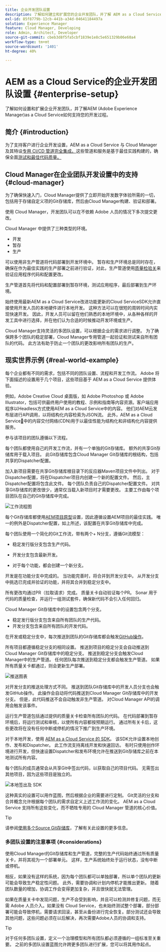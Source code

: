 ```yaml
---
title: 企业开发团队设置
description: 了解如何建立和扩展您的企业开发团队，并了解 AEM as a Cloud Service 如何支持您的开发过程。
exl-id: 85f8779b-12cb-441b-a34d-04641184497a
solution: Experience Manager
feature: Cloud Manager, Developing
role: Admin, Architect, Developer
source-git-commit: cbeb3d8f5fa5cbf1839e1e8c5e651329b06e60a4
workflow-type: tm+mt
source-wordcount: '1401'
ht-degree: 40%

---
```


# AEM as a Cloud Service的企业开发团队设置 {#enterprise-setup}

了解如何设置和扩展企业开发团队，并了解AEM (Adobe Experience Manager)as a Cloud Service如何支持您的开发过程。

## 简介 {#introduction}

为了支持客户进行企业开发设置，AEM as a Cloud Service 与 Cloud Manager 及其特设[专用 CI/CD 管道完全集成。](/help/implementing/cloud-manager/configuring-pipelines/introduction-ci-cd-pipelines.md)这些管道和服务是基于最佳实践构建的，确保全面[测试和最佳代码质量。](/help/implementing/cloud-manager/code-quality-testing.md)

## Cloud Manager在企业团队开发设置中的支持 {#cloud-manager}

为了确保快速入门，Cloud Manager提供了立即开始开发数字体验所需的一切，包括用于存储自定义项的Git存储库，然后由Cloud Manager构建、验证和部署。

使用 Cloud Manager，开发团队可以在不依赖 Adobe 人员的情况下多次提交更改。

Cloud Manager 中提供了三种类型的环境。

* 开发
* 暂存
* 生产

可以使用非生产管道将代码部署到开发环境中。 暂存和生产环境总是同时存在，确保在作为最佳实践的生产部署之前进行验证，对此，生产管道使用[质量检验关](/help/implementing/cloud-manager/custom-code-quality-rules.md)来验证应用程序代码和配置更改。

生产管道首先将代码和配置部署到暂存环境，测试应用程序，最后部署到生产环境。

始终使用最新AEM as a Cloud Service改进功能更新的Cloud ServiceSDK允许直接使用开发人员的本地硬件进行本地开发。 这种方法可以在很短的周转时间内实现快速开发。 因此，开发人员可以留在他们熟悉的本地环境中，从各种各样的开发工具中进行选择，并在他们认为合适的时候推动开发环境或生产。

Cloud Manager支持灵活的多团队设置，可以根据企业的需求进行调整。 为了确保跨多个团队的稳定部署，Cloud Manager专用管道一起验证和测试来自所有团队的代码。 此方法有助于防止一个团队的更改影响所有团队的生产。

## 现实世界示例 {#real-world-example}

每个企业都有不同的需求，包括不同的团队设置、流程和开发工作流。 Adobe 将下面描述的设置用于几个项目，这些项目基于 AEM as a Cloud Service 提供体验。

例如，Adobe Creative Cloud 桌面版，如 Adobe Photoshop 或 Adobe Illustrator，包括可供最终用户使用的教程、示例和指南等内容资源。客户端应用程序以Headless方式使用AEM as a Cloud Service中的内容。 他们对AEM云发布层进行API调用，以将结构化内容检索为JSON流。 此外，AEM as a Cloud Service[&#128279;](/help/implementing/dispatcher/cdn.md#content-delivery)中的内容交付网络(CDN)用于以最佳性能为结构化和非结构化内容提供服务。

参与该项目的团队遵循以下流程。

每个团队都使用自己的开发工作流，并有一个单独的Git存储库。 额外的共享Git存储库用于载入项目。 此Git存储库包含Cloud Manager Git存储库的根结构，包括共享的Dispatcher配置。

加入新项目需要在共享Git存储库根目录下的反应器Maven项目文件中列出。 对于Dispatcher配置，将在Dispatcher项目内创建一个新的配置文件。 然后，主Dispatcher配置将包含此文件。 每个团队负责自己的Dispatcher配置文件。 对共享Git存储库的更改很少，通常仅当载入新项目时才需要更改。 主要工作由每个项目团队在自己的Git存储库中完成。

![工作流程图](/help/implementing/cloud-manager/assets/team-setup1.png)

每个Git存储库都使用[AEM项目原型](https://experienceleague.adobe.com/zh-hans/docs/experience-manager-core-components/using/developing/archetype/overview)设置，因此遵循设置AEM项目的最佳实践。 唯一的例外是Dispatcher配置，如上所述，该配置在共享Git存储库中完成。

每个团队使用一个简化的Git工作流，带有两个+ N分支，遵循Git流模型：

* 稳定发行版分支包含生产代码。

* 开发分支包含最新开发。

* 对于每个功能，都会创建一个新分支。

开发是在功能分支中完成的。 当功能完善时，将合并到开发分支中。 从开发分支中挑选已完成并验证的功能，并将其合并到稳定分支中。

所有更改均通过PR（拉取请求）完成。 质量关卡自动验证每个PR。 Sonar 用于代码的质量检查，并运行一组测试套件，确保新代码不会引入任何回归。

Cloud Manager Git存储库中的设置包含两个分支。

* 稳定发行版分支包含来自所有团队的生产代码。
* 开发分支包含来自所有团队的开发代码。

在开发或稳定分支中，每次推送到团队的Git存储库都会触发[GitHub操作](/help/implementing/cloud-manager/managing-code/working-with-multiple-source-git-repositories.md#managing-code)。

所有项目都遵循稳定分支的相同设置。 推送到项目的稳定分支会自动推送到Cloud Manager Git存储库中的稳定分支。 推送到稳定分支会触发Cloud Manager中的生产管道。 任何团队每次推送到稳定分支都会触发生产管道。 如果所有质量关卡都通过，则会更新生产部署。

![推送图表](/help/implementing/cloud-manager/assets/team-setup2.png)

对开发分支的推送处理方式不同。 推送到团队Git存储库中的开发人员分支也会触发GitHub操作。 此操作会自动将代码推送到Cloud Manager Git存储库中的开发分支。 但是，此代码推送不会自动触发非生产管道。 对Cloud Manager API的调用会触发该事件。

运行生产管道包括通过提供的质量关卡检查所有团队的代码。 在代码部署到暂存环境后，将运行测试和审核，以使所有内容都按预期运行。 通过所有关卡后，这些更改将在没有任何中断或停机的情况下推广到生产环境。

对于本地开发，使用 [AEM as a Cloud Service 的 SDK](/help/implementing/developing/introduction/aem-as-a-cloud-service-sdk.md#developing)。 该SDK允许设置本地创作、发布和Dispatcher。 此工作流支持离线开发和快速回访。 有时只使用创作环境进行开发，但快速设置Dispatcher和发布环境允许在推送到Git存储库之前在本地测试所有内容。

每个团队的成员通常会从共享Git中签出代码，以获取自己的项目代码。 无需签出其他项目，因为这些项目是独立的。

![本地签出及 SDK](/help/implementing/cloud-manager/assets/team-setup3.png)

这种真实的设置可以用作蓝图，然后根据企业的需要进行定制。 Git灵活的分支和合并概念允许根据每个团队的需求自定义上述工作流的变化。 AEM as a Cloud Service 支持所有这些变化，而不牺牲专用的 Cloud Manager 管道的核心价值。

>[!TIP]
>
>请参阅[使用多个Source Git存储库](https://experienceleague.adobe.com/zh-hans/docs/experience-manager-cloud-manager/content/managing-code/multiple-git-repos#managing-code)，了解有关此设置的更多信息。

### 多团队设置的注意事项 {#considerations}

使用Cloud Manager的Git存储库和生产管道，完整的生产代码始终通过所有质量关卡，并将其视为一个部署单元。 这样，生产系统始终处于运行状态，没有中断或停机。

相反，如果没有这样的系统，因为每个团队都可以单独部署，所以单个团队的更新可能会导致生产稳定性问题。 此外，需要协调和计划内停机才能推出更新。 随着团队数量的增加，协调工作会变得更加复杂，并且很快就无法管理。

如果在质量关卡中发现问题，生产不会受到影响，并且可以检测并修复问题，而无需 Adobe 人员介入。如果没有 Cloud Service，也未始终测试整个部署，部分部署可能会导致停机，需要请求回滚，甚至从备份进行完全恢复。部分测试还会导致其他问题，这些问题必须在以后解决，再次需要Adobe人员的协调和支持。

>[!TIP]
>
>对于任何多团队设置，定义一个治理模型和所有团队都必须遵循的一组标准至关重要。 之前的多团队设置蓝图允许跨更多团队进行扩展，您可以将其用作起点。

